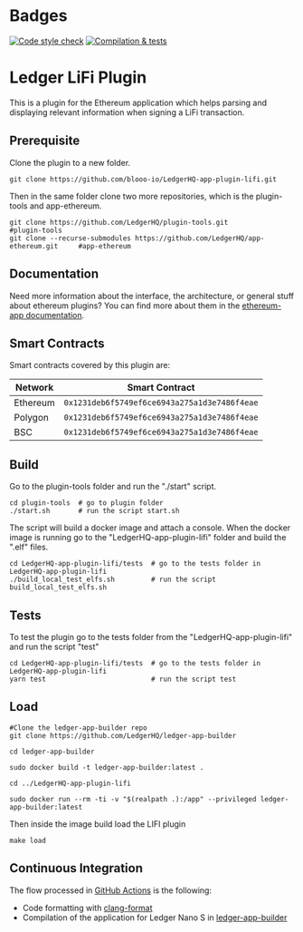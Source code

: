 # Badges
[![Code style check](https://github.com/blooo-io/LedgerHQ-app-plugin-lifi/actions/workflows/lint-workflow.yml/badge.svg)](https://github.com/blooo-io/LedgerHQ-app-plugin-lifi/actions/workflows/lint-workflow.yml)
[![Compilation & tests](https://github.com/blooo-io/LedgerHQ-app-plugin-lifi/actions/workflows/ci-workflow.yml/badge.svg)](https://github.com/blooo-io/LedgerHQ-app-plugin-lifi/actions/workflows/ci-workflow.yml)

# Ledger LiFi Plugin

This is a plugin for the Ethereum application which helps parsing and displaying relevant information when signing a LiFi transaction.

## Prerequisite

Clone the plugin to a new folder.

```shell
git clone https://github.com/blooo-io/LedgerHQ-app-plugin-lifi.git
```

Then in the same folder clone two more repositories, which is the plugin-tools and app-ethereum.

```shell
git clone https://github.com/LedgerHQ/plugin-tools.git                          #plugin-tools
git clone --recurse-submodules https://github.com/LedgerHQ/app-ethereum.git     #app-ethereum
```
## Documentation

Need more information about the interface, the architecture, or general stuff about ethereum plugins? You can find more about them in the [ethereum-app documentation](https://github.com/LedgerHQ/app-ethereum/blob/master/doc/ethapp_plugins.asc).

## Smart Contracts

Smart contracts covered by this plugin are:

| Network  | Smart Contract |
|   ---    | --- |
| Ethereum | `0x1231deb6f5749ef6ce6943a275a1d3e7486f4eae`|
| Polygon  | `0x1231deb6f5749ef6ce6943a275a1d3e7486f4eae`|
| BSC      | `0x1231deb6f5749ef6ce6943a275a1d3e7486f4eae`|


## Build

Go to the plugin-tools folder and run the "./start" script.
```shell
cd plugin-tools  # go to plugin folder
./start.sh       # run the script start.sh
```
The script will build a docker image and attach a console.
When the docker image is running go to the "LedgerHQ-app-plugin-lifi" folder and build the ".elf" files.
```shell
cd LedgerHQ-app-plugin-lifi/tests  # go to the tests folder in LedgerHQ-app-plugin-lifi
./build_local_test_elfs.sh         # run the script build_local_test_elfs.sh
```

## Tests

To test the plugin go to the tests folder from the "LedgerHQ-app-plugin-lifi" and run the script "test"
```shell
cd LedgerHQ-app-plugin-lifi/tests  # go to the tests folder in LedgerHQ-app-plugin-lifi
yarn test                          # run the script test
```

## Load

```shell
#Clone the ledger-app-builder repo
git clone https://github.com/LedgerHQ/ledger-app-builder

cd ledger-app-builder

sudo docker build -t ledger-app-builder:latest .

cd ../LedgerHQ-app-plugin-lifi

sudo docker run --rm -ti -v "$(realpath .):/app" --privileged ledger-app-builder:latest
```
Then inside the image build load the LIFI plugin

```shell
make load
```

## Continuous Integration


The flow processed in [GitHub Actions](https://github.com/features/actions) is the following:

- Code formatting with [clang-format](http://clang.llvm.org/docs/ClangFormat.html)
- Compilation of the application for Ledger Nano S in [ledger-app-builder](https://github.com/LedgerHQ/ledger-app-builder)
